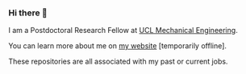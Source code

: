 ### Hi there 👋

I am a Postdoctoral Research Fellow at [UCL Mechanical Engineering](https://www.ucl.ac.uk/mechanical-engineering/).

You can learn more about me on [my website](https://pro.matthieu-chourrout.fr) [temporarily offline].

These repositories are all associated with my past or current jobs.
